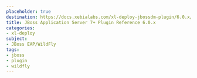 ```yaml
---
placeholder: true
destination: https://docs.xebialabs.com/xl-deploy-jbossdm-plugin/6.0.x/jbossDomainPluginManual.html
title: JBoss Application Server 7+ Plugin Reference 6.0.x
categories:
- xl-deploy
subject:
- JBoss EAP/WildFly
tags:
- jboss
- plugin
- wildfly
---
```

